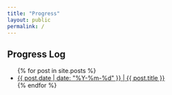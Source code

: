 ```yaml
---
title: "Progress"
layout: public
permalink: /
---
```


## Progress Log

<ul>
  {% for post in site.posts %}
    <li>
       <a href="{{ post.url }}">{{ post.date | date: "%Y-%m-%d" }} | {{ post.title }}</a>
    </li>
  {% endfor %}
</ul>
